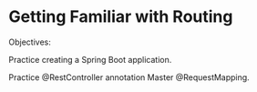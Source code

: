 # Getting Familiar with Routing

Objectives: 

Practice creating a Spring Boot application. 

Practice @RestController annotation Master @RequestMapping.
